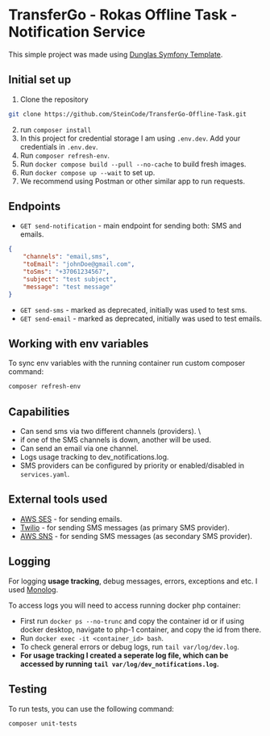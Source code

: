 # TransferGo - Rokas Offline Task - Notification Service

This simple project was made using [Dunglas Symfony Template](https://github.com/dunglas/symfony-docker).

## Initial set up

1. Clone the repository

```bash
git clone https://github.com/SteinCode/TransferGo-Offline-Task.git
```
2. run `composer install`
3. In this project for credential storage I am using `.env.dev`. Add your credentials in `.env.dev`.
4. Run `composer refresh-env`.
5. Run `docker compose build --pull --no-cache` to build fresh images.
6. Run `docker compose up --wait` to set up.
7. We recommend using Postman or other similar app to run requests.

## Endpoints

-   `GET send-notification` - main endpoint for sending both: SMS and emails.

```JSON
{
    "channels": "email,sms",
    "toEmail": "johnDoe@gmail.com",
    "toSms": "+37061234567",
    "subject": "test subject",
    "message": "test message"
}
```

-   `GET send-sms` - marked as deprecated, initially was used to test sms.
-   `GET send-email` - marked as deprecated, initially was used to test emails.

## Working with env variables

To sync env variables with the running container run custom composer command:

```bash
composer refresh-env
```

## Capabilities

-   Can send sms via two different channels (providers). \
-   if one of the SMS channels is down, another will be used.
-   Can send an email via one channel.
-   Logs usage tracking to dev_notifications.log.
-   SMS providers can be configured by priority or enabled/disabled in `services.yaml`.

## External tools used

-   [AWS SES](https://aws.amazon.com/ses/) - for sending emails.
-   [Twilio](https://www.twilio.com/en-us/messaging/channels/sms) - for sending SMS messages (as primary SMS provider).
-   [AWS SNS](https://aws.amazon.com/sns/) - for sending SMS messages (as secondary SMS provider).

## Logging

For logging **usage tracking**, debug messages, errors, exceptions and etc. I used [Monolog](https://github.com/Seldaek/monolog).

To access logs you will need to access running docker php container:

-   First run `docker ps --no-trunc` and copy the container id or if using docker desktop, navigate to php-1 container, and copy the id from there.
-   Run `docker exec -it <container_id> bash`.
-   To check general errors or debug logs, run `tail var/log/dev.log`.
-   **For usage tracking I created a seperate log file, which can be accessed by running `tail var/log/dev_notifications.log`.**

## Testing

To run tests, you can use the following command:

```bash
composer unit-tests
```
